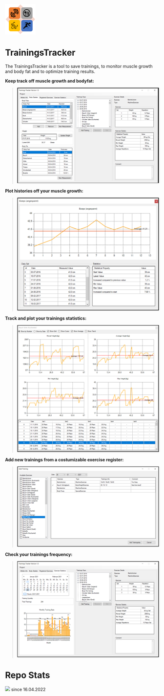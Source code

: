 <img src="https://github.com/SaKi1309/TrainingsTracker/blob/master/TrainigsTracker/imgs/logo.png" width="100" />

# TrainingsTracker
The TrainingsTracker is a tool to save trainings, to monitor muscle growth and body fat and to optimize training results. 

**Keep track off muscle growth and bodyfat:**
> <img src="https://github.com/SaKi1309/TrainingsTracker/blob/master/TrainigsTracker/imgs/body_stat.PNG" width="600" />

**Plot histories off your muscle growth:**
> <img src="https://github.com/SaKi1309/TrainingsTracker/blob/master/TrainigsTracker/imgs/body_part_stat.PNG" width="600" />

**Track and plot your trainings statistics:**
> <img src="https://github.com/SaKi1309/TrainingsTracker/blob/master/TrainigsTracker/imgs/exercise_stat.PNG" width="600" />

**Add new trainings from a costumizable exercise register:**
> <img src="https://github.com/SaKi1309/TrainingsTracker/blob/master/TrainigsTracker/imgs/add_training.PNG" width="600" />

**Check your trainings frequency:**
> <img src="https://github.com/SaKi1309/TrainingsTracker/blob/master/TrainigsTracker/imgs/time_stat.PNG" width="600" />

# Repo Stats
![](https://komarev.com/ghpvc/?username=saschakirchtrainingstracker&color=yellow) since 16.04.2022
